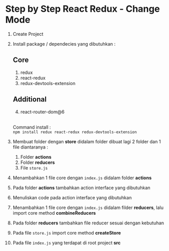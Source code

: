 # Step by Step React Redux - Change Mode
1. Create Project
2. Install package / dependecies yang dibutuhkan :
    ## Core
    1. redux
    2. react-redux
    3. redux-devtools-extension
    ## Additional 
    4. react-router-dom@6

    &nbsp;   
    Command install : 
    \
    `npm install redux react-redux redux-devtools-extension`

3. Membuat folder dengan **store** didalam folder dibuat lagi 2 folder dan 1 file diantaranya :
    1. Folder **actions**
    2. Folder **reducers**
    3. File `store.js`
4. Menambahkan 1 file core dengan `index.js` didalam folder **actions**
5. Pada folder **actions** tambahkan action interface yang dibutuhkan
6. Menuliskan code pada action interface yang dibutuhkan
7. Menambahkan 1 file core dengan `index.js` didalam filder **reducers**, lalu import core method **combineReducers**
8. Pada folder **reducers** tambahkan file reducer sesuai dengan kebutuhan
9. Pada file `store.js` import core method **createStore**
10. Pada file `index.js` yang terdapat di root project **src**